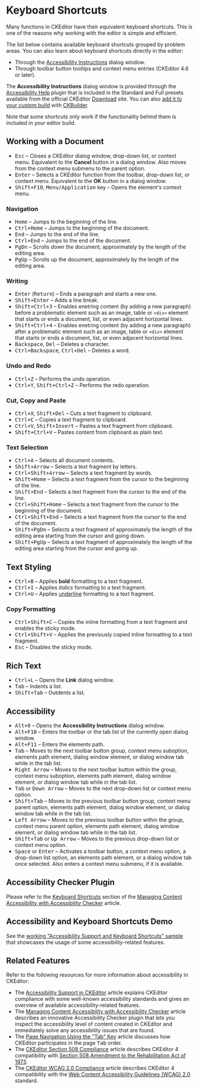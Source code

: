 <!--
Copyright (c) 2003-2017, CKSource - Frederico Knabben. All rights reserved.
For licensing, see LICENSE.md.
-->

# Keyboard Shortcuts

Many functions in CKEditor have their equivalent keyboard shortcuts. This is one of the reasons why working with the editor is
simple and efficient.

The list below contains available keyboard shortcuts grouped by problem areas. You can also learn about keyboard shortcuts directly in the editor:

* Through the [Accessibility Instructions](#!/guide/dev_a11y-section-accessibility-instructions-dialog-window) dialog window.
* Through toolbar button tooltips and context menu entries (CKEditor 4.6 or later).

<div class="requirements">
	<p>
		The <strong>Accessibility Instructions</strong> dialog window is provided through the <a href="http://ckeditor.com/addon/a11yhelp">Accessibility Help</a> plugin that is included in the Standard and Full presets available from the official CKEditor <a href="http://ckeditor.com/download">Download</a> site. You can also <a href="#!/guide/dev_plugins">add it to your custom build</a> with <a href="http://ckeditor.com/builder">CKBuilder</a>.
	</p>
	<p>
		Note that some shortcuts only work if the functionality behind them is included in your editor build.
	</p>
</div>

## Working with a Document

* <kbd>Esc</kbd> &ndash; Closes a CKEditor dialog window, drop-down list, or context menu. Equivalent to the
	**Cancel** button in a dialog window. Also moves from the context menu submenu to the parent option.
* <kbd>Enter</kbd> &ndash; Selects a CKEditor function from the toolbar, drop-down list, or context menu. Equivalent to the
	**OK** button in a dialog window.
* <kbd>Shift+F10</kbd>, <kbd>Menu/Application</kbd> key &ndash; Opens the element's context menu.

### Navigation

* <kbd>Home</kbd> &ndash; Jumps to the beginning of the line.
* <kbd>Ctrl+Home</kbd> &ndash; Jumps to the beginning of the document.
* <kbd>End</kbd> &ndash; Jumps to the end of the line.
* <kbd>Ctrl+End</kbd> &ndash; Jumps to the end of the document.
* <kbd>PgDn</kbd> &ndash; Scrolls down the document, approximately by the length of the editing area.
* <kbd>PgUp</kbd> &ndash; Scrolls up the document, approximately by the length of the editing area.

### Writing

* <kbd>Enter</kbd> (<kbd>Return</kbd>) &ndash; Ends a paragraph and starts a new one.
* <kbd>Shift+Enter</kbd> &ndash; Adds a line break.
* <kbd>Shift+Ctrl+3</kbd> &ndash; Enables enetring content (by adding a new paragraph) before a problematic element such as an image, table or `<div>` element that starts or ends a document, list, or even adjacent horizontal lines.
* <kbd>Shift+Ctrl+4</kbd> &ndash; Enables enetring content (by adding a new paragraph) after a problematic element such as an image, table or `<div>` element that starts or ends a document, list, or even adjacent horizontal lines.
* <kbd>Backspace</kbd>, <kbd>Del</kbd> &ndash; Deletes a character.
* <kbd>Ctrl+Backspace</kbd>, <kbd>Ctrl+Del</kbd> &ndash; Deletes a word.

### Undo and Redo

* <kbd>Ctrl+Z</kbd> &ndash; Performs the undo operation.
* <kbd>Ctrl+Y</kbd>, <kbd>Shift+Ctrl+Z</kbd> &ndash; Performs the redo operation.

### Cut, Copy and Paste

* <kbd>Ctrl+X</kbd>, <kbd>Shift+Del</kbd> &ndash; Cuts a text fragment to clipboard.
* <kbd>Ctrl+C</kbd> &ndash; Copies a text fragment to clipboard.
* <kbd>Ctrl+V</kbd>, <kbd>Shift+Insert</kbd> &ndash; Pastes a text fragment from clipboard.
* <kbd>Shift+Ctrl+V</kbd> &ndash; Pastes content from clipboard as plain text.

### Text Selection

* <kbd>Ctrl+A</kbd> &ndash; Selects all document contents.
* <kbd>Shift+Arrow</kbd> &ndash; Selects a text fragment by letters.
* <kbd>Ctrl+Shift+Arrow</kbd> &ndash; Selects a text fragment by words.
* <kbd>Shift+Home</kbd> &ndash; Selects a text fragment from the cursor to the beginning of the line.
* <kbd>Shift+End</kbd> &ndash; Selects a text fragment from the cursor to the end of the line.
* <kbd>Ctrl+Shift+Home</kbd> &ndash; Selects a text fragment from the cursor to the beginning of the document.
* <kbd>Ctrl+Shift+End</kbd> &ndash; Selects a text fragment from the cursor to the end of the document.
* <kbd>Shift+PgDn</kbd> &ndash; Selects a text fragment of approximately the length of the editing area starting from the cursor
	and going down.
* <kbd>Shift+PgUp</kbd> &ndash; Selects a text fragment of approximately the length of the editing area starting from the cursor
	and going up.

## Text Styling

* <kbd>Ctrl+B</kbd> &ndash; Applies **bold** formatting to a text fragment.
* <kbd>Ctrl+I</kbd> &ndash; Applies *italics* formatting to a text fragment.
* <kbd>Ctrl+U</kbd> &ndash; Applies <span style="text-decoration: underline;">underline</span> formatting to a text fragment.

### Copy Formatting

* <kbd>Ctrl+Shift+C</kbd> &ndash; Copies the inline formatting from a text fragment and enables the sticky mode.
* <kbd>Ctrl+Shift+V</kbd> &ndash; Applies the previously copied inline formatting to a text fragment.
* <kbd>Esc</kbd> &ndash; Disables the sticky mode.

## Rich Text

* <kbd>Ctrl+L</kbd> &ndash; Opens the **Link** dialog window.
* <kbd>Tab</kbd> &ndash; Indents a list.
* <kbd>Shift+Tab</kbd> &ndash; Outdents a list.

## Accessibility

* <kbd>Alt+0</kbd> &ndash; Opens the **Accessibility Instructions** dialog window.
* <kbd>Alt+F10</kbd> &ndash; Enters the toolbar or the tab list of the currently open dialog window.
* <kbd>Alt+F11</kbd> &ndash; Enters the elements path.
* <kbd>Tab</kbd> &ndash; Moves to the next toolbar button group, context menu suboption, elements path element,
	dialog window element, or dialog window tab while in the tab list.
* <kbd>Right Arrow</kbd> &ndash; Moves to the next toolbar button within the group, context menu suboption,
	elements path element, dialog window element, or dialog window tab while in the tab list.
* <kbd>Tab</kbd> or <kbd>Down Arrow</kbd> &ndash; Moves to the next drop-down list or context menu option.
* <kbd>Shift+Tab</kbd> &ndash; Moves to the previous toolbar button group, context  menu parent option,
    elements path element, dialog window element, or dialog window tab while in the tab list.
* <kbd>Left Arrow</kbd> &ndash; Moves to the previous toolbar button within the  group, context menu
    parent option, elements path element, dialog window element, or dialog window tab while in the tab list.
* <kbd>Shift+Tab</kbd> or <kbd>Up Arrow</kbd> &ndash; Moves to the previous drop-down list or context menu option.
* <kbd>Space</kbd> or <kbd>Enter</kbd> &ndash; Activates a toolbar button, a context menu
    option, a drop-down list option, an elements path element, or a dialog window tab once selected.
	Also enters a context menu submenu, if it is available.

## Accessibility Checker Plugin

Please refer to the [Keyboard Shortcuts](#!/guide/dev_accessibility_checker-section-keyboard-shortcuts) section of the [Managing Content Accessibility with Accessibility Checker](#!/guide/dev_accessibility_checker) article.

## Accessibility and Keyboard Shortcuts Demo

See the [working "Accessibility Support and Keyboard Shortcuts" sample](../samples/accessibility.html) that showcases the usage of some accessibility-related features.

## Related Features

Refer to the following resources for more information about accessibility in CKEditor:

* The [Accessibility Support in CKEditor](#!/guide/dev_a11y) article explains CKEditor compliance with some well-known accessibility standards and gives an overview of available accessibility-related features.
* The [Managing Content Accessibility with Accessibility Checker](#!/guide/dev_accessibility_checker) article describes an innovative Accessibility Checker plugin that lets you inspect the accessibility level of content created in CKEditor and immediately solve any accessibility issues that are found.
* The [Page Navigation Using the "Tab" Key](#!/guide/dev_tabindex) article discusses how CKEditor participates in the page <kbd>Tab</kbd> order.
* The [CKEditor Section 508 Compliance](#!/guide/dev_section508) article describes CKEditor 4 compatibility with [Section 508 Amendment to the Rehabilitation Act of 1973](http://www.state.gov/m/irm/impact/c32157.htm).
* The [CKEditor WCAG 2.0 Compliance](#!/guide/dev_wcag) article describes CKEditor 4 compatibility with the [Web Content Accessibility Guidelines (WCAG) 2.0](http://www.w3.org/TR/WCAG20/) standard.
